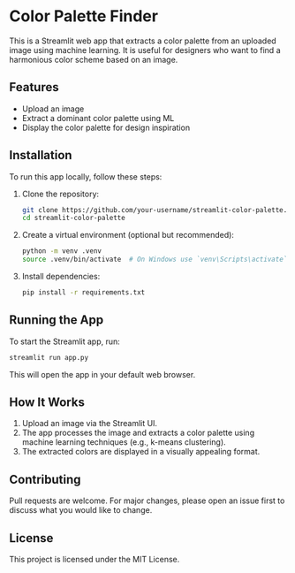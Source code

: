 # Color Palette Finder

This is a Streamlit web app that extracts a color palette from an uploaded image using machine learning. It is useful for designers who want to find a harmonious color scheme based on an image.

## Features
- Upload an image
- Extract a dominant color palette using ML
- Display the color palette for design inspiration

## Installation

To run this app locally, follow these steps:

1. Clone the repository:
   ```sh
   git clone https://github.com/your-username/streamlit-color-palette.git
   cd streamlit-color-palette
   ```

2. Create a virtual environment (optional but recommended):
   ```sh
   python -m venv .venv
   source .venv/bin/activate  # On Windows use `venv\Scripts\activate`
   ```

3. Install dependencies:
   ```sh
   pip install -r requirements.txt
   ```

## Running the App

To start the Streamlit app, run:
```sh
streamlit run app.py
```

This will open the app in your default web browser.


## How It Works
1. Upload an image via the Streamlit UI.
2. The app processes the image and extracts a color palette using machine learning techniques (e.g., k-means clustering).
3. The extracted colors are displayed in a visually appealing format.

## Contributing
Pull requests are welcome. For major changes, please open an issue first to discuss what you would like to change.

## License
This project is licensed under the MIT License.

